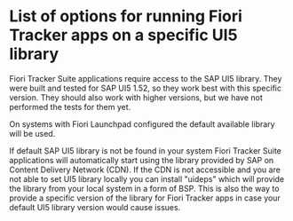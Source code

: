 # List of options for running Fiori Tracker apps on a specific UI5 library

Fiori Tracker Suite applications require access to the SAP UI5 library. They were built and tested for SAP UI5 1.52, so they work best with this specific version. They should also work with higher versions, but we have not performed the tests for them yet.

On systems with Fiori Launchpad configured the default available library will be used.

If default SAP UI5 library is not be found in your system Fiori Tracker Suite applications will automatically start using the library provided by SAP on Content Delivery Network (CDN). If the CDN is not accessible and you are not able to set UI5 library locally you can install "uideps" which will provide the library from your local system in a form of BSP. This is also the way to provide a specific version of the library for Fiori Tracker apps in case your default UI5 library version would cause issues.

